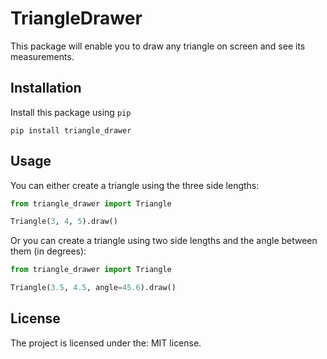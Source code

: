 # TriangleDrawer

This package will enable you to draw any triangle on screen and see its measurements.

## Installation
Install this package using `pip`
```
pip install triangle_drawer
```

## Usage
You can either create a triangle using the three side lengths:
```python
from triangle_drawer import Triangle

Triangle(3, 4, 5).draw()
```
Or you can create a triangle using two side lengths and the angle between them (in degrees):
```python
from triangle_drawer import Triangle

Triangle(3.5, 4.5, angle=45.6).draw()
```
## License

The project is licensed under the: MIT license.